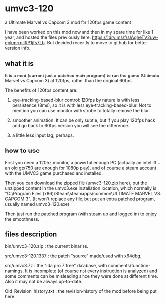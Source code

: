 # umvc3-120
a Ultimate Marvel vs Capcom 3 mod for 120fps game content

I have been worked on this mod now and then in my spare time for like 1 year, and hosted the files previously here: https://1drv.ms/f/s!AgheTV2uw-epkmrrniIRP1jfs7Lb. But decided recently to move to github for better version info.

## what it is
It is a mod (current just a patched main program) to run the game (Ultimate Marvel vs Capcom 3) at 120fps, rather than the original 60fps.

The benefits of 120fps content are:

1. eye-tracking-based-blur control: 120fps by nature is with less persistence (8ms), so it is with less eye-tracking-based-blur. Not to mention you can use monitor with strobe to totally remove the blur.

2. smoother animation. It can be only subtle, but if you play 120fps hack and go back to 60fps version you will see the difference.

3. a little less input lag, perhaps.

## how to use
First you need a 120hz monitor, a powerful enough PC (actually an intel i3 + an old gtx750 are enough for 1080p play), and of course a steam account with the UMVC3 game purchased and installed.

Then you can download the zipped file (umvc3-120.zip here), put the unzipped content in the umvc3.exe installation location, which normally is "C:\Program Files (x86)\Steam\steamapps\common\ULTIMATE MARVEL VS. CAPCOM 3". (It won't replace any file, but put an extra patched program, usually named umvc3-120.exe)

Then just run the patched program (with steam up and logged in) to enjoy the smoothness.

## files description
bin/umvc3-120.zip           : the current binaries.

src/umvc3-120.1337         : the patch "source" made/used with x64dbg.

src/umvc3.7z               : the "ida pro 7 free" database, with comments/function-namings. It is incomplete (of course not every instruction is analyzed) and some comments can be misleading since they were done at different time. Also it may not be always up-to-date.

Old\_Revision\_history.txt   : the revision-history of the mod before being put here.
